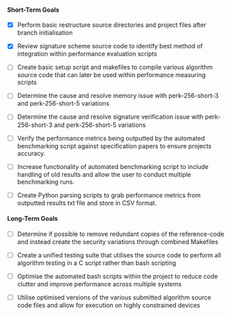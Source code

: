 #### Short-Term Goals
- [x] Perform basic restructure source directories and project files after branch initialisation

- [x] Review signature scheme source code to identify best method of integration within performance evaluation scripts

- [ ] Create basic setup script and makefiles to compile various algorithm source code that can later be used within performance measuring scripts

- [ ] Determine the cause and resolve memory issue with perk-256-short-3 and perk-256-short-5 variations

- [ ] Determine the cause and resolve signature verification issue with perk-256-short-3 and perk-256-short-5 variations

- [ ] Verify the performance metrics being outputted by the automated benchmarking script against specification papers to ensure projects accuracy.

- [ ] Increase functionality of automated benchmarking script to include handling of old results and allow the user to conduct multiple benchmarking runs.

- [ ] Create Python parsing scripts to grab performance metrics from outputted results txt file and store in CSV format.




#### Long-Term Goals
- [ ] Determine if possible to remove redundant copies of the reference-code and instead create the security variations through combined Makefiles

- [ ] Create a unified testing suite that utilises the source code to perform all algorithm testing in a C script rather than bash scripting

- [ ] Optimise the automated bash scripts within the project to reduce code clutter and improve performance across multiple systems
  
- [ ] Utilise optimised versions of the various submitted algorithm source code files and allow for execution on highly constrained devices